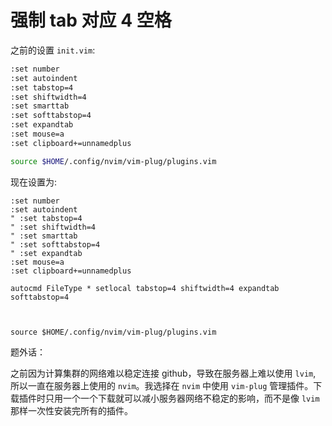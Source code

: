# 强制 tab 对应 4 空格

之前的设置 `init.vim`:
```bash
:set number
:set autoindent
:set tabstop=4
:set shiftwidth=4
:set smarttab
:set softtabstop=4
:set expandtab
:set mouse=a
:set clipboard+=unnamedplus

source $HOME/.config/nvim/vim-plug/plugins.vim
```

现在设置为:
```bashrc
:set number
:set autoindent
" :set tabstop=4
" :set shiftwidth=4
" :set smarttab
" :set softtabstop=4
" :set expandtab
:set mouse=a
:set clipboard+=unnamedplus

autocmd FileType * setlocal tabstop=4 shiftwidth=4 expandtab softtabstop=4



source $HOME/.config/nvim/vim-plug/plugins.vim
```


题外话：

之前因为计算集群的网络难以稳定连接 github，导致在服务器上难以使用 `lvim`, 所以一直在服务器上使用的 `nvim`。我选择在 `nvim` 中使用 `vim-plug` 管理插件。下载插件时只用一个一个下载就可以减小服务器网络不稳定的影响，而不是像 `lvim` 那样一次性安装完所有的插件。


<!--stackedit_data:
eyJoaXN0b3J5IjpbODM2MzA0MDIzXX0=
-->